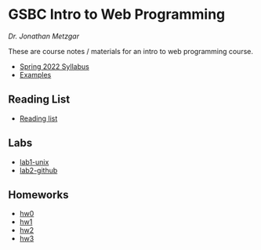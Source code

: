 # GSBC Intro to Web Programming

*Dr. Jonathan Metzgar*

These are course notes / materials for an intro to web programming course.

* [Spring 2022 Syllabus](syllabus/me220-syllabus.pdf)
* [Examples](https://microwerx.github.io/gsbc-intro-web)

## Reading List

* [Reading list](syllabus/requirements-sheet.md)

## Labs

* [lab1-unix](labs/lab1-unix.md)
* [lab2-github](labs/lab2-github.md)

## Homeworks

* [hw0](hw0-setup-github/hw0-setup-github.md)
* [hw1](hw1-javascript-hello-world/hw1-javascript-hello-world.md)
* [hw2](hw2-javascript-algorithm/hw2-javascript-algorithm.md)
* [hw3](hw3-weave-a-web/hw3-weave-a-web.md)

<!--
* [hw3](hw3-javascript-user-interface/hw3-javascript-user-interface.md)
* [hw4](hw4-javascript-libraries/hw4-javascript-libraries.md)
* [hw5](hw5-javascript-ajax/hw5-javascript-ajax.md)
* [hw6](hw6-javascript-game-compo/hw6-javascript-game-compo.md)
-->
